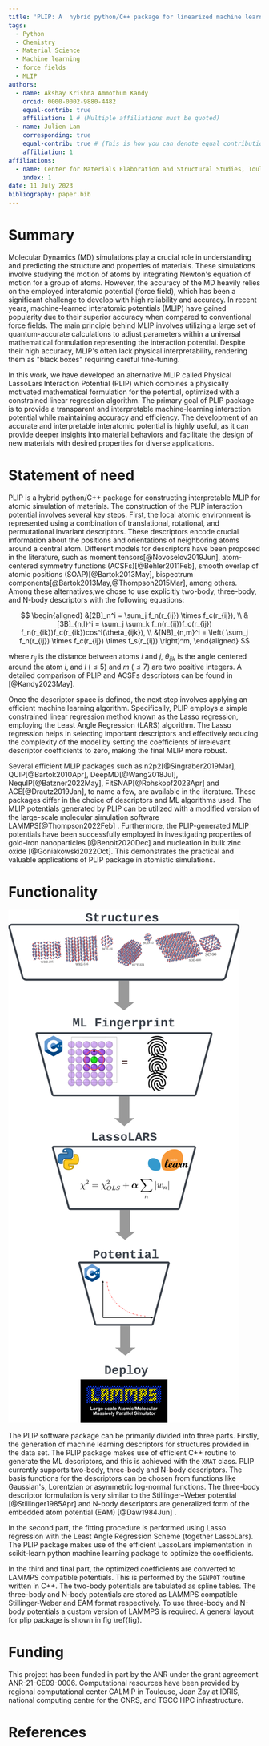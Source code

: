 ```yaml
---
title: 'PLIP: A  hybrid python/C++ package for linearized machine learning interatomic potentials'
tags:
  - Python
  - Chemistry
  - Material Science
  - Machine learning
  - force fields
  - MLIP
authors:
  - name: Akshay Krishna Ammothum Kandy
    orcid: 0000-0002-9880-4482
    equal-contrib: true
    affiliation: 1 # (Multiple affiliations must be quoted)
  - name: Julien Lam
    corresponding: true
    equal-contrib: true # (This is how you can denote equal contributions between multiple authors)
    affiliation: 1
affiliations:
  - name: Center for Materials Elaboration and Structural Studies, Toulouse, France
    index: 1
date: 11 July 2023
bibliography: paper.bib
---
```


# Summary
Molecular Dynamics (MD) simulations play a crucial role in understanding and predicting the structure and properties of materials. These simulations involve studying the motion of atoms by integrating Newton's equation of motion for a group of atoms. However, the accuracy of the MD heavily relies on the employed interatomic potential (force field), which has been a significant challenge to develop with high reliability and accuracy. In recent years, machine-learned interatomic potentials (MLIP) have gained popularity due to their superior accuracy when compared to conventional force fields. The main principle behind MLIP involves utilizing a large set of quantum-accurate calculations to adjust parameters within a universal mathematical formulation representing the interaction potential. Despite their high accuracy, MLIP's   often lack physical interpretability, rendering them  as "black boxes" requiring careful fine-tuning. 

In this work, we have developed an alternative MLIP called Physical LassoLars Interaction Potential (PLIP) which combines a physically motivated mathematical formulation for the potential, optimized with a constrained linear regression algorithm. The primary goal of PLIP  package is to provide a transparent and interpretable machine-learning interaction potential while maintaining accuracy and efficiency. The development of an accurate and interpretable interatomic potential is highly useful, as it can provide deeper insights into material behaviors and facilitate the design of new materials with desired properties for diverse applications.

# Statement of need
PLIP is a hybrid python/C++ package for constructing interpretable MLIP for atomic simulation of materials. The construction of the PLIP interaction potential involves several key steps. First, the local atomic environment is represented using a combination of translational, rotational, and permutational invariant descriptors. These descriptors encode crucial information about the positions and orientations of neighboring atoms around a central atom. Different models for descriptors have been proposed in the literature, such as moment tensors[@Novoselov2019Jun], atom-centered symmetry functions (ACSFs)[@Behler2011Feb], smooth overlap of atomic positions (SOAP)[@Bartok2013May], bispectrum components[@Bartok2013May,@Thompson2015Mar], among others. Among these alternatives,we chose to use explicitly two-body, three-body, and N-body descriptors with the following equations:

$$
\begin{aligned}
&[2B]_n^i = \sum_j f_n(r_{ij}) \times f_c(r_{ij}), \\
&[3B]_{n,l}^i = \sum_j \sum_k f_n(r_{ij})f_c(r_{ij}) f_n(r_{ik})f_c(r_{ik})cos^l(\theta_{ijk}),  \\ 
&[NB]_{n,m}^i = \left( \sum_j f_n(r_{ij}) \times f_c(r_{ij}) \times f_s(r_{ij}) \right)^m,
\end{aligned}
$$


where $r_{ij}$ is the distance between atoms $i$ and $j$, $\theta_{ijk}$ is the angle centered around the atom $i$, and $l$ ($\leq 5$) and $m$ ($\leq 7$) are two positive integers.
A detailed comparison  of  PLIP  and ACSFs descriptors can be found in [@Kandy2023May].

Once the descriptor space is defined, the next step involves applying an efficient  machine learning algorithm.  Specifically, PLIP employs a simple constrained  linear regression method known as the Lasso regression, employing the Least Angle Regression (LARS) algorithm. The Lasso regression helps in selecting important descriptors and effectively reducing the complexity of the model by setting the coefficients of irrelevant descriptor coefficients to zero, making the final MLIP more robust.

Several efficient MLIP packages such as n2p2[@Singraber2019Mar], QUIP[@Bartok2010Apr], DeepMD[@Wang2018Jul], NequIP[@Batzner2022May], FitSNAP[@Rohskopf2023Apr] and ACE[@Drautz2019Jan], to name a few,  are available in the literature. These packages differ in the choice of descriptors and ML algorithms used. The MLIP potentials generated by PLIP can be utilized with a modified version of the large-scale molecular simulation software LAMMPS[@Thompson2022Feb] . Furthermore, the PLIP-generated MLIP potentials have been successfully employed in investigating  properties of gold-iron nanoparticles [@Benoit2020Dec] and nucleation in bulk zinc oxide [@Goniakowski2022Oct]. This demonstrates the practical and valuable applications of PLIP package in atomistic simulations. 

# Functionality
![The layout for plip package.\label{fig}](images/plip.png)

The PLIP software package can be primarily divided into three parts.  Firstly, the generation of machine learning descriptors for structures provided in the data set. The PLIP package makes use of efficient C++ routine to generate the ML descriptors, and this is achieved with the `XMAT` class. PLIP currently supports two-body, three-body and N-body descriptors. The basis functions for the descriptors can be chosen from functions like Gaussian's, Lorentzian or asymmetric log-normal functions. The three-body descriptor formulation is very similar to the Stillinger–Weber potential [@Stillinger1985Apr] and N-body descriptors are generalized form of the embedded atom potential (EAM) [@Daw1984Jun] .

In the second part, the fitting procedure is performed using Lasso regression with the Least Angle Regression Scheme (together LassoLars). The PLIP package makes use of the efficient LassoLars implementation in scikit-learn python machine learning package to optimize the coefficients. 

In the third and final part, the optimized coefficients are converted to LAMMPS compatible potentials. This is performed by the `GENPOT` routine written in C++. The two-body potentials are tabulated as spline tables. The three-body and N-body potentials are stored as LAMMPS compatible  Stillinger-Weber and EAM format respectively.  To use three-body and N-body potentials a custom  version of LAMMPS is required.  A general layout for  plip package is shown in fig \ref{fig}.


# Funding
This project has been funded in part by the ANR under the grant agreement ANR-21-CE09-0006. Computational resources have been provided by regional computational center CALMIP in Toulouse, Jean Zay at IDRIS, national computing centre for the CNRS, and TGCC HPC infrastructure. 



# References

